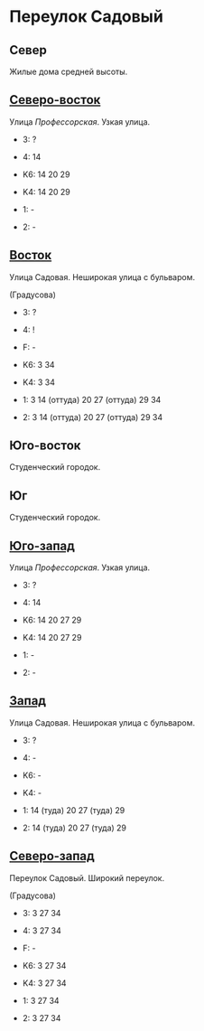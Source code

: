 # Переулок Садовый

## Север

Жилые дома средней высоты.

## [Северо-восток](./10580090.md)

Улица *Профессорская*.
Узкая улица.

* 3:    ?
* 4:    14

* K6:   14  20  29
* K4:   14  20  29
* 1:    -
* 2:    -

## [Восток](./10580095.md)

Улица Садовая.
Неширокая улица с бульваром.

(Градусова)

* 3:    ?
* 4:    !
* F:    -

* K6:   3   34
* K4:   3   34
* 1:    3   14 (оттуда) 20  27 (оттуда) 29  34
* 2:    3   14 (оттуда) 20  27 (оттуда) 29  34

## Юго-восток

Студенческий городок.

## Юг

Студенческий городок.

## [Юго-запад](./10570097.md)

Улица *Профессорская*.
Узкая улица.

* 3:    ?
* 4:    14

* K6:   14  20  27  29
* K4:   14  20  27  29
* 1:    -
* 2:    -

## [Запад](./10570095.md)

Улица Садовая.
Неширокая улица с бульваром.

* 3:    ?
* 4:    -

* K6:   -
* K4:   -
* 1:    14 (туда)   20  27 (туда)   29
* 2:    14 (туда)   20  27 (туда)   29

## [Северо-запад](./10570090.md)

Переулок Садовый.
Широкий переулок.

(Градусова)

* 3:    3   27  34
* 4:    3   27  34
* F:    -

* K6:   3   27  34
* K4:   3   27  34
* 1:    3   27  34
* 2:    3   27  34
